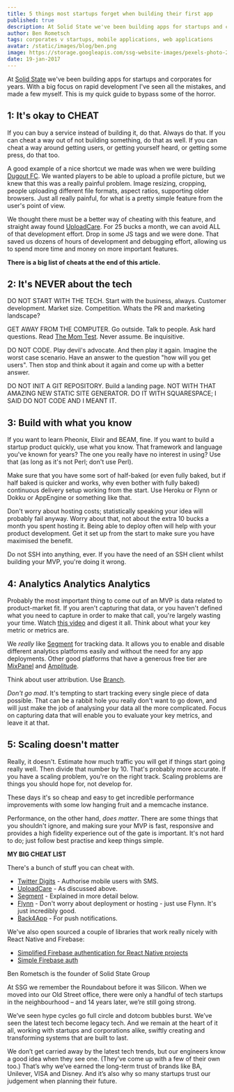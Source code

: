 ```yaml
---
title: 5 things most startups forget when building their first app
published: true
description: At Solid State we've been building apps for startups and corporates for years. With a big focus on rapid development I've seen all the mistakes, and made a few myself.  This is my quick guide to bypass some of the horror.
author: Ben Rometsch
tags: corporates v startups, mobile applications, web applications
avatar: /static/images/blog/ben.png
image: https://storage.googleapis.com/ssg-website-images/pexels-photo-237911.jpeg
date: 19-jan-2017
---
```


At [Solid State](https://solidstategroup.com/) we've been building apps for startups and corporates for years. With a big focus on rapid development I've seen all the mistakes, and made a few myself.  This is my quick guide to bypass some of the horror.

## 1: It's okay to CHEAT

If you can buy a service instead of building it, do that. Always do that. If you can cheat a way out of not building something, do that as well. If you can cheat a way around getting users, or getting yourself heard, or getting some press, do that too.

A good example of a nice shortcut we made was when we were building [Dugout FC](https://www.dugoutfc.com). We wanted players to be able to upload a profile picture, but we knew that this was a really painful problem. Image resizing, cropping, people uploading different file formats, aspect ratios, supporting older browsers. Just all really painful, for what is a pretty simple feature from the user's point of view.

We thought there must be a better way of cheating with this feature, and straight away found [UploadCare](https://uploadcare.com/). For 25 bucks a month, we can avoid ALL of that development effort. Drop in some JS tags and we were done. That saved us dozens of hours of development and debugging effort, allowing us to spend more time and money on more important features.

**There is a big list of cheats at the end of this article.**



## 2: It's NEVER about the tech

DO NOT START WITH THE TECH. Start with the business, always. Customer development. Market size. Competition. Whats the PR and marketing landscape?

GET AWAY FROM THE COMPUTER. Go outside. Talk to people. Ask hard questions. Read [The Mom Test](https://www.amazon.co.uk/Mom-Test-customers-business-everyone/dp/1492180742?tag=httprobfitcom-21). Never assume. Be inquisitive.

DO NOT CODE. Play devil's advocate. And then play it again. Imagine the worst case scenario. Have an answer to the question "how will you get users". Then stop and think about it again and come up with a better answer.

DO NOT INIT A GIT REPOSITORY. Build a landing page. NOT WITH THAT AMAZING NEW STATIC SITE GENERATOR. DO IT WITH SQUARESPACE; I SAID DO NOT CODE AND I MEANT IT.



## 3: Build with what you know

If you want to learn Pheonix, Elixir and BEAM, fine. If you want to build a startup product quickly, use what you know. That framework and language you've known for years? The one you really have no interest in using? Use that (as long as it's not Perl; don't use Perl).

Make sure that you have some sort of half-baked (or even fully baked, but if half baked is quicker and works, why even bother with fully baked) continuous delivery setup working from the start. Use Heroku or Flynn or Dokku or AppEngine or something like that.

Don't worry about hosting costs; statistically speaking your idea will probably fail anyway. Worry about that, not about the extra 10 bucks a month you spent hosting it. Being able to deploy often will help with your product development. Get it set up from the start to make sure you have maximised the benefit.

Do not SSH into anything, ever. If you have the need of an SSH client whilst building your MVP, you're doing it wrong.



## 4: Analytics Analytics Analytics

Probably the most important thing to come out of an MVP is data related to product-market fit. If you aren't capturing that data, or you haven't defined what you need to capture in order to make that call, you're largely wasting your time. Watch [this video](https://www.youtube.com/watch?v=n_yHZ_vKjno) and digest it all. Think about what your key metric or metrics are.

We *really* like [Segment](https://segment.com/) for tracking data. It allows you to enable and disable different analytics platforms easily and without the need for any app deployments. Other good platforms that have a generous free tier are [MixPanel](https://mixpanel.com/) and [Amplitude](https://amplitude.com/).

Think about user attribution. Use [Branch](https://branch.io/).

*Don't go mad*. It's tempting to start tracking every single piece of data possible. That can be a rabbit hole you really don't want to go down, and will just make the job of analysing your data all the more complicated. Focus on capturing data that will enable you to evaluate your key metrics, and leave it at that.



## 5: Scaling doesn't matter

Really, it doesn't. Estimate how much traffic you will get if things start going really well. Then divide that number by 10. That's probably more accurate. If you have a scaling problem, you're on the right track. Scaling problems are things you should hope for, not develop for.

These days it's so cheap and easy to get incredible performance improvements with some low hanging fruit and a memcache instance.

Performance, on the other hand, *does matter*. There are some things that you shouldn't ignore, and making sure your MVP is fast, responsive and provides a high fidelity experience out of the gate is important. It's not hard to do; just follow best practise and keep things simple.



**MY BIG CHEAT LIST**

There's a bunch of stuff you can cheat with.

- [Twitter Digits](https://get.digits.com/) - Authorise mobile users with SMS.
- [UploadCare](https://uploadcare.com/) - As discussed above.
- [Segment](https://segment.com/) - Explained in more detail below.
- [Flynn](https://flynn.io/) - Don't worry about deployment or hosting - just use Flynn. It's just incredibly good.
- [Back4App](https://www.back4app.com/) - For push notifications.

We've also open sourced a couple of libraries that work really nicely with React Native and Firebase:

- [Simplified Firebase authentication for React Native projects](https://github.com/SolidStateGroup/react-native-firebase-auth)
- [Simple Firebase auth](https://github.com/SolidStateGroup/simple-firebase-auth)



Ben Rometsch is the founder of Solid State Group

At SSG we remember the Roundabout before it was Silicon. When we moved into our Old Street office, there were only a handful of tech startups in the neighbourhood – and 14 years later, we’re still going strong.

We’ve seen hype cycles go full circle and dotcom bubbles burst. We’ve seen the latest tech become legacy tech. And we remain at the heart of it all, working with startups and corporations alike, swiftly creating and transforming systems that are built to last.

We don’t get carried away by the latest tech trends, but our engineers know a good idea when they see one. (They’ve come up with a few of their own too.) That’s why we’ve earned the long-term trust of brands like BA, Unilever, VISA and Disney. And it’s also why so many startups trust our judgement when planning their future.